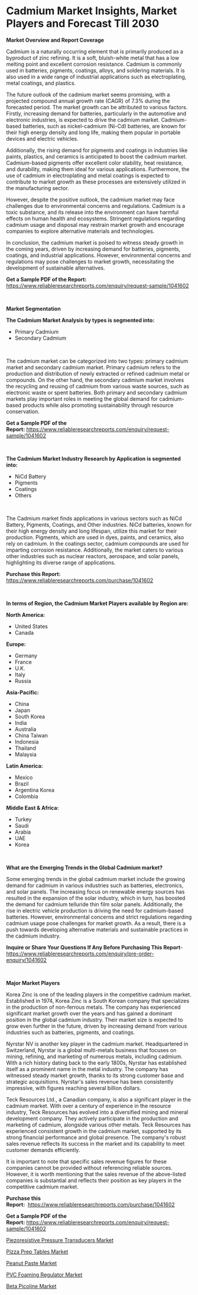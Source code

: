 <p><h1>Cadmium Market Insights, Market Players and Forecast Till 2030</h1></p><p><strong>Market Overview and Report Coverage</strong></p>
<p><p>Cadmium is a naturally occurring element that is primarily produced as a byproduct of zinc refining. It is a soft, bluish-white metal that has a low melting point and excellent corrosion resistance. Cadmium is commonly used in batteries, pigments, coatings, alloys, and soldering materials. It is also used in a wide range of industrial applications such as electroplating, metal coatings, and plastics.</p><p>The future outlook of the cadmium market seems promising, with a projected compound annual growth rate (CAGR) of 7.3% during the forecasted period. The market growth can be attributed to various factors. Firstly, increasing demand for batteries, particularly in the automotive and electronic industries, is expected to drive the cadmium market. Cadmium-based batteries, such as nickel-cadmium (Ni-Cd) batteries, are known for their high energy density and long life, making them popular in portable devices and electric vehicles.</p><p>Additionally, the rising demand for pigments and coatings in industries like paints, plastics, and ceramics is anticipated to boost the cadmium market. Cadmium-based pigments offer excellent color stability, heat resistance, and durability, making them ideal for various applications. Furthermore, the use of cadmium in electroplating and metal coatings is expected to contribute to market growth as these processes are extensively utilized in the manufacturing sector.</p><p>However, despite the positive outlook, the cadmium market may face challenges due to environmental concerns and regulations. Cadmium is a toxic substance, and its release into the environment can have harmful effects on human health and ecosystems. Stringent regulations regarding cadmium usage and disposal may restrain market growth and encourage companies to explore alternative materials and technologies.</p><p>In conclusion, the cadmium market is poised to witness steady growth in the coming years, driven by increasing demand for batteries, pigments, coatings, and industrial applications. However, environmental concerns and regulations may pose challenges to market growth, necessitating the development of sustainable alternatives.</p></p>
<p><strong>Get a Sample PDF of the Report:</strong> <a href="https://www.reliableresearchreports.com/enquiry/request-sample/1041602">https://www.reliableresearchreports.com/enquiry/request-sample/1041602</a></p>
<p>&nbsp;</p>
<p><strong>Market Segmentation</strong></p>
<p><strong>The Cadmium Market Analysis by types is segmented into:</strong></p>
<p><ul><li>Primary Cadmium</li><li>Secondary Cadmium</li></ul></p>
<p>&nbsp;</p>
<p><p>The cadmium market can be categorized into two types: primary cadmium market and secondary cadmium market. Primary cadmium refers to the production and distribution of newly extracted or refined cadmium metal or compounds. On the other hand, the secondary cadmium market involves the recycling and reusing of cadmium from various waste sources, such as electronic waste or spent batteries. Both primary and secondary cadmium markets play important roles in meeting the global demand for cadmium-based products while also promoting sustainability through resource conservation.</p></p>
<p><strong>Get a Sample PDF of the Report:</strong>&nbsp;<a href="https://www.reliableresearchreports.com/enquiry/request-sample/1041602">https://www.reliableresearchreports.com/enquiry/request-sample/1041602</a></p>
<p>&nbsp;</p>
<p><strong>The Cadmium Market Industry Research by Application is segmented into:</strong></p>
<p><ul><li>NiCd Battery</li><li>Pigments</li><li>Coatings</li><li>Others</li></ul></p>
<p>&nbsp;</p>
<p><p>The Cadmium market finds applications in various sectors such as NiCd Battery, Pigments, Coatings, and Other industries. NiCd batteries, known for their high energy density and long lifespan, utilize this market for their production. Pigments, which are used in dyes, paints, and ceramics, also rely on cadmium. In the coatings sector, cadmium compounds are used for imparting corrosion resistance. Additionally, the market caters to various other industries such as nuclear reactors, aerospace, and solar panels, highlighting its diverse range of applications.</p></p>
<p><strong>Purchase this Report:</strong>&nbsp; <a href="https://www.reliableresearchreports.com/purchase/1041602">https://www.reliableresearchreports.com/purchase/1041602</a></p>
<p>&nbsp;</p>
<p><strong>In terms of Region, the Cadmium Market Players available by Region are:</strong></p>
<p>
    <p> <strong> North America: </strong>
        <ul>
            <li>United States</li>
            <li>Canada</li>
        </ul>
        </p> 
    <p> <strong> Europe: </strong>
        <ul>
            <li>Germany</li>
            <li>France</li>
            <li>U.K.</li>
            <li>Italy</li>
            <li>Russia</li>
        </ul>
        </p> 
    <p> <strong> Asia-Pacific: </strong>
        <ul>
            <li>China</li>
            <li>Japan</li>
            <li>South Korea</li>
            <li>India</li>
            <li>Australia</li>
            <li>China Taiwan</li>
            <li>Indonesia</li>
            <li>Thailand</li>
            <li>Malaysia</li>
        </ul>
        </p> 
    <p> <strong> Latin America: </strong>
        <ul>
            <li>Mexico</li>
            <li>Brazil</li>
            <li>Argentina Korea</li>
            <li>Colombia</li>
        </ul>
        </p> 
    <p> <strong> Middle East & Africa: </strong>
        <ul>
            <li>Turkey</li>
            <li>Saudi</li>
            <li>Arabia</li>
            <li>UAE</li>
            <li>Korea</li>
        </ul>
    </p>
    </p>
<p>&nbsp;</p>
<p><strong>What are the Emerging Trends in the Global Cadmium market?</strong></p>
<p><p>Some emerging trends in the global cadmium market include the growing demand for cadmium in various industries such as batteries, electronics, and solar panels. The increasing focus on renewable energy sources has resulted in the expansion of the solar industry, which in turn, has boosted the demand for cadmium telluride thin film solar panels. Additionally, the rise in electric vehicle production is driving the need for cadmium-based batteries. However, environmental concerns and strict regulations regarding cadmium usage pose challenges for market growth. As a result, there is a push towards developing alternative materials and sustainable practices in the cadmium industry.</p></p>
<p><strong>Inquire or Share Your Questions If Any Before Purchasing This Report</strong>- <a href="https://www.reliableresearchreports.com/enquiry/pre-order-enquiry/1041602">https://www.reliableresearchreports.com/enquiry/pre-order-enquiry/1041602</a></p>
<p>&nbsp;</p>
<p><strong>Major Market Players</strong></p>
<p><p>Korea Zinc is one of the leading players in the competitive cadmium market. Established in 1974, Korea Zinc is a South Korean company that specializes in the production of non-ferrous metals. The company has experienced significant market growth over the years and has gained a dominant position in the global cadmium industry. Their market size is expected to grow even further in the future, driven by increasing demand from various industries such as batteries, pigments, and coatings.</p><p>Nyrstar NV is another key player in the cadmium market. Headquartered in Switzerland, Nyrstar is a global multi-metals business that focuses on mining, refining, and marketing of numerous metals, including cadmium. With a rich history dating back to the early 1800s, Nyrstar has established itself as a prominent name in the metal industry. The company has witnessed steady market growth, thanks to its strong customer base and strategic acquisitions. Nyrstar's sales revenue has been consistently impressive, with figures reaching several billion dollars.</p><p>Teck Resources Ltd., a Canadian company, is also a significant player in the cadmium market. With over a century of experience in the resource industry, Teck Resources has evolved into a diversified mining and mineral development company. They actively participate in the production and marketing of cadmium, alongside various other metals. Teck Resources has experienced consistent growth in the cadmium market, supported by its strong financial performance and global presence. The company's robust sales revenue reflects its success in the market and its capability to meet customer demands efficiently.</p><p>It is important to note that specific sales revenue figures for these companies cannot be provided without referencing reliable sources. However, it is worth mentioning that the sales revenue of the above-listed companies is substantial and reflects their position as key players in the competitive cadmium market.</p></p>
<p><strong>Purchase this Report:</strong>&nbsp;&nbsp;<a href="https://www.reliableresearchreports.com/purchase/1041602">https://www.reliableresearchreports.com/purchase/1041602</a></p>
<p></p>
<p><strong>Get a Sample PDF of the Report:</strong>&nbsp;<a href="https://www.reliableresearchreports.com/enquiry/request-sample/1041602">https://www.reliableresearchreports.com/enquiry/request-sample/1041602</a></p>
<p><p><a href="https://medium.com/@elianehilll2023/piezoresistive-pressure-transducers-market-insights-into-market-cagr-market-trends-and-growth-43c2f5c43c99">Piezoresistive Pressure Transducers Market</a></p><p><a href="https://medium.com/@christopherbennett19/pizza-prep-tables-market-research-report-its-history-and-forecast-2023-to-2030-5f150b5ea45d">Pizza Prep Tables Market</a></p><p><a href="https://medium.com/@orlohagenes/analyzing-peanut-paste-market-global-industry-perspective-and-forecast-2023-to-2030-7b218f54d1e5">Peanut Paste Market</a></p><p><a href="https://github.com/rahu1506/Market-Research-Report-List-1/blob/main/pvc-foaming-regulator-market.md">PVC Foaming Regulator Market</a></p><p><a href="https://github.com/aashishrp/Market-Research-Report-List-1/blob/main/beta-picoline-market.md">Beta Picoline Market</a></p></p>